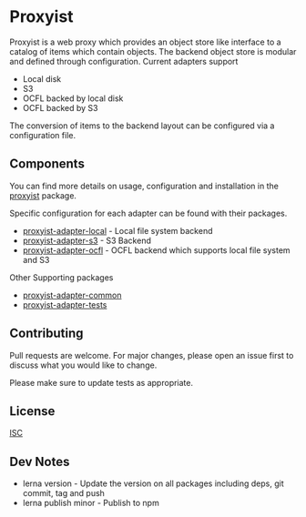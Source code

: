 # Proxyist

Proxyist is a web proxy which provides an object store like interface to a catalog of items which contain objects.
The backend object store is modular and defined through configuration. Current adapters support

* Local disk
* S3
* OCFL backed by local disk
* OCFL backed by S3

The conversion of items to the backend layout can be configured via a configuration file.

## Components

You can find more details on usage, configuration and installation in the [proxyist](packages/proxyist) package.

Specific configuration for each adapter can be found with their packages.
- [proxyist-adapter-local](packages/proxyist-adapter-local) - Local file system backend
- [proxyist-adapter-s3](packages/proxyist-adapter-s3) - S3 Backend
- [proxyist-adapter-ocfl](packages/proxyist-adapter-ocfl) - OCFL backend which supports local file system and S3

Other Supporting packages
- [proxyist-adapter-common](packages/proxyist-adapter-common)
- [proxyist-adapter-tests](packages/proxyist-adapter-tests)

## Contributing

Pull requests are welcome. For major changes, please open an issue first
to discuss what you would like to change.

Please make sure to update tests as appropriate.

## License

[ISC](https://choosealicense.com/licenses/ISC/)

## Dev Notes

* lerna version - Update the version on all packages including deps, git commit, tag and push
* lerna publish minor - Publish to npm
